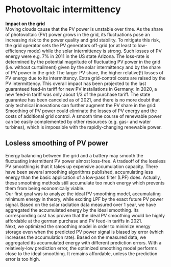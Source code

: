 # Photovoltaic intermittency
**Impact on the grid**  
Moving clouds cause that the PV power is unstable over time. As the share of photovoltaic (PV) power grows in the grid, its fluctuations pose an increasing risk to the power quality and grid stability. To mitigate this risk, the grid operator sets the PV generators off-grid (or at least to low-efficiency mode) while the solar intermittency is strong. Such losses of PV energy were e.g. 7% in 2011 in the US state Arizona. The loss-rate is determined by the potential magnitude of fluctuating PV power in the grid (i.e. without curtailment) given by the solar intermittency and by the share of PV power in the grid: The larger PV share, the higher relative(!) losses of PV energy due to its intermittency. Extra grid-control costs are raised by the PV intermittency. This overall impact has been projected to the last guaranteed feed-in tariff for new PV installations in Germany: In 2020, a new feed-in tariff was only about 1/3 of the purchase tariff. The state guarantee has been canceled as of 2021, and there is no more doubt that only technical innovations can further augment the PV share in the grid: Smoothing of PV power could eliminate the losses of PV energy and the costs of additional grid control. A smooth time course of renewable power can be easily complemented by other resources (e.g. gas- and water turbines), which is impossible with the rapidly-changing renewable power.  

## Losless smoothing of PV power
Energy balancing between the grid and a battery may smooth the fluctuating intermittent PV power almost loss-free. A tradeoff of the lossless PV smoothing is that it takes up expensive accumulation capacity. There have been several smoothing algorithms published, accumulating less energy than the basic application of a low-pass filter (LPF) does. Actually, these smoothing methods still accumulate too much energy which prevents them from being economically viable.  
Our first goal was to analyze the ideal PV smoothing model, accumulating minimum energy in theory, while exciting LPF by the exact future PV power signal. Based on the solar radiation data measured over 1 year, we have aggregated the accumulated energy by the ideal smoothing. Its corresponding cost has proven that the ideal PV smoothing would be highly affordable at the german purchase and PV feed-in tariffs in 2021.  
Next, we optimized the smoothing model in order to minimize energy storage even when the predicted PV power signal is biased by error (which increases the accumulation rate). Based on the measured data, we aggregated its accumulated energy with different prediction errors. With a relatively-low prediction error, the optimized smoothing model performs close to the ideal smoothing. It remains affordable, unless the prediction error is too high.
